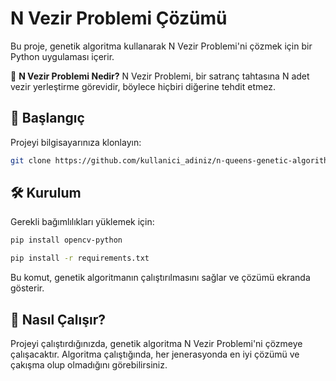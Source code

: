 # N Vezir Problemi Çözümü

Bu proje, genetik algoritma kullanarak N Vezir Problemi'ni çözmek için bir Python uygulaması içerir.

👑 **N Vezir Problemi Nedir?**
N Vezir Problemi, bir satranç tahtasına N adet vezir yerleştirme görevidir, böylece hiçbiri diğerine tehdit etmez.

## 🚀 Başlangıç

Projeyi bilgisayarınıza klonlayın:

```bash
git clone https://github.com/kullanici_adiniz/n-queens-genetic-algorithm.git
```

## 🛠️ Kurulum

Gerekli bağımlılıkları yüklemek için:
```bash
pip install opencv-python
```

```bash
pip install -r requirements.txt
```
Bu komut, genetik algoritmanın çalıştırılmasını sağlar ve çözümü ekranda gösterir.

## 🤔 Nasıl Çalışır?

Projeyi çalıştırdığınızda, genetik algoritma N Vezir Problemi'ni çözmeye çalışacaktır. Algoritma çalıştığında, her jenerasyonda en iyi çözümü ve çakışma olup olmadığını görebilirsiniz.





